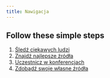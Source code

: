 ```yaml
---
title: Nawigacja
---
```


## Follow these simple steps
1.  [Śledź ciekawych ludzi](#follow-cool-people)
2.  [Znajdź najlepsze źródła](#find-the-best-sources)
3.  [Uczestnicz w konferencjach](#attend-conferences)
4.  [Zdobądź swoje własne źródła](#get-your-own-sources)